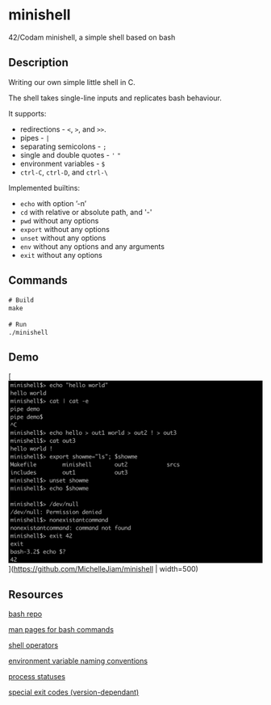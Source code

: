# minishell
42/Codam minishell, a simple shell based on bash
## Description
Writing our own simple little shell in C.

The shell takes single-line inputs and replicates bash behaviour.

It supports:
* redirections - ```<```, ```>```, and ```>>```.
* pipes - ```|```
* separating semicolons - ```;```
* single and double quotes - ```'``` ```"```
* environment variables - ```$```
* ```ctrl-C```, ```ctrl-D```, and ```ctrl-\```

Implemented builtins:
* ```echo``` with option ’-n’
* ```cd``` with relative or absolute path, and '-'
* ```pwd``` without any options
* ```export``` without any options
* ```unset``` without any options
* ```env``` without any options and any arguments
* ```exit``` without any options

## Commands
```
# Build
make

# Run
./minishell
```
## Demo
[![minishell](/minishell.png)](https://github.com/MichelleJiam/minishell | width=500)

## Resources
[bash repo](https://github.com/bminor/bash)

[man pages for bash commands](https://man7.org/linux/man-pages/dir_all_by_section.html)

[shell operators](https://unix.stackexchange.com/questions/159513/what-are-the-shells-control-and-redirection-operators)

[environment variable naming conventions](https://pubs.opengroup.org/onlinepubs/9699919799/basedefs/V1_chap08.html)

[process statuses](https://www.gnu.org/software/libc/manual/html_node/Process-Completion-Status.html)

[special exit codes (version-dependant)](https://tldp.org/LDP/abs/html/exitcodes.html#EXITCODESREF)
